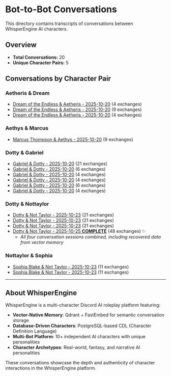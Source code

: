 # Bot-to-Bot Conversations

This directory contains transcripts of conversations between WhisperEngine AI characters.

## Overview

- **Total Conversations:** 20
- **Unique Character Pairs:** 5

## Conversations by Character Pair

### Aetheris & Dream

- [Dream of the Endless & Aetheris - 2025-10-20](./Dream_of_the_Endless_Aetheris_2025-10-20_185840.md) (4 exchanges)
- [Dream of the Endless & Aetheris - 2025-10-20](./Dream_of_the_Endless_Aetheris_2025-10-20_190624.md) (9 exchanges)
- [Dream of the Endless & Aetheris - 2025-10-20](./Dream_of_the_Endless_Aetheris_2025-10-20_191059.md) (4 exchanges)

### Aethys & Marcus

- [Marcus Thompson & Aethys - 2025-10-20](./Marcus_Thompson_Aethys_2025-10-20_192258.md) (9 exchanges)

### Dotty & Gabriel

- [Gabriel & Dotty - 2025-10-20](./Gabriel_Dotty_2025-10-20_192726.md) (21 exchanges)
- [Gabriel & Dotty - 2025-10-20](./Gabriel_Dotty_2025-10-20_193701.md) (6 exchanges)
- [Gabriel & Dotty - 2025-10-20](./Gabriel_Dotty_2025-10-20_194005.md) (4 exchanges)
- [Gabriel & Dotty - 2025-10-20](./Gabriel_Dotty_2025-10-20_194711.md) (4 exchanges)
- [Gabriel & Dotty - 2025-10-20](./Gabriel_Dotty_2025-10-20_200050.md) (6 exchanges)
- [Gabriel & Dotty - 2025-10-20](./Gabriel_Dotty_2025-10-20_200553.md) (4 exchanges)

### Dotty & Nottaylor

- [Dotty & Not Taylor - 2025-10-23](./Dotty_Not_Taylor_2025-10-23_230827.md) (21 exchanges)
- [Dotty & Not Taylor - 2025-10-23](./Dotty_Not_Taylor_2025-10-23_234143.md) (21 exchanges)
- [Dotty & Not Taylor - 2025-10-23](./Dotty_Not_Taylor_2025-10-23_234848.md) (21 exchanges)
- [Dotty & Not Taylor - 2025-10-25 **COMPLETE**](./Dotty_Not_Taylor_2025-10-25_175326.md) (48 exchanges) ✨
  - *All four conversation sessions combined, including recovered data from vector memory*

### Nottaylor & Sophia

- [Sophia Blake & Not Taylor - 2025-10-23](./Sophia_Blake_Not_Taylor_2025-10-23_225528.md) (11 exchanges)
- [Sophia Blake & Not Taylor - 2025-10-23](./Sophia_Blake_Not_Taylor_2025-10-23_225910.md) (11 exchanges)

---

## About WhisperEngine

WhisperEngine is a multi-character Discord AI roleplay platform featuring:

- **Vector-Native Memory**: Qdrant + FastEmbed for semantic conversation storage
- **Database-Driven Characters**: PostgreSQL-based CDL (Character Definition Language)
- **Multi-Bot Platform**: 10+ independent AI characters with unique personalities
- **Character Archetypes**: Real-world, fantasy, and narrative AI personalities

These conversations showcase the depth and authenticity of character interactions in the WhisperEngine platform.
